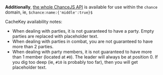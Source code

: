 **Additionally**, [the whole ChanceJS API](http://chancejs.com/) is available for use within the `chance` domain, ie, `$chance:name:{'middle':true}$`

CacheKey availability notes:
* When dealing with parties, it is not guaranteed to have a party. Empty parties are replaced with placeholder text.
* When dealing with parties in combat, you are not guaranteed to have more than 2 parties.
* When dealing with party members, it is not guaranteed to have more than 1 member (located at `#0`). The leader will always be at position 0. If you dig too deep (ie, `#10` is probably too far), then you will get placeholder text.